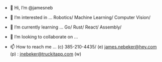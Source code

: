 - 👋 Hi, I’m @jamesneb
- 👀 I’m interested in ...
      Robotics/
      Machine Learning/
      Computer Vision/
- 🌱 I’m currently learning ...
      Go/
      Rust/
      React/
      Assembly/
- 💞️ I’m looking to collaborate on ...
      
- 📫 How to reach me ...
      (c) 385-210-4435/
      (e) james.nebeker@hey.com (p) : jnebeker@truckitapp.com (w)
      

<!---
jamesneb/jamesneb is a ✨ special ✨ repository because its `README.md` (this file) appears on your GitHub profile.
You can click the Preview link to take a look at your changes.
--->
